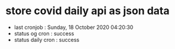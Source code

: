 # store covid daily api as json data

- last cronjob : Sunday, 18 October 2020 04:20:30
- status og cron : success
- status daily cron : success
      
      